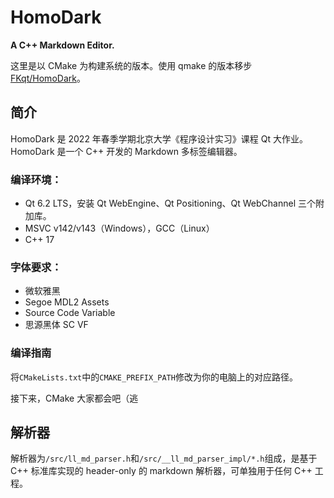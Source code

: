# HomoDark

**A C++ Markdown Editor.**

这里是以 CMake 为构建系统的版本。使用 qmake 的版本移步 [FKqt/HomoDark](https://github.com/FKqt/HomoDark)。

## 简介

HomoDark 是 2022 年春季学期北京大学《程序设计实习》课程 Qt 大作业。HomoDark 是一个 C++ 开发的 Markdown 多标签编辑器。

### 编译环境：

- Qt 6.2 LTS，安装 Qt WebEngine、Qt Positioning、Qt WebChannel 三个附加库。
- MSVC v142/v143（Windows），GCC（Linux）
- C++ 17

### 字体要求：

- 微软雅黑
- Segoe MDL2 Assets
- Source Code Variable
- 思源黑体 SC VF

### 编译指南

将`CMakeLists.txt`中的`CMAKE_PREFIX_PATH`修改为你的电脑上的对应路径。

接下来，CMake 大家都会吧（逃

## 解析器

解析器为`/src/ll_md_parser.h`和`/src/__ll_md_parser_impl/*.h`组成，是基于 C++ 标准库实现的 header-only 的 markdown 解析器，可单独用于任何 C++ 工程。

